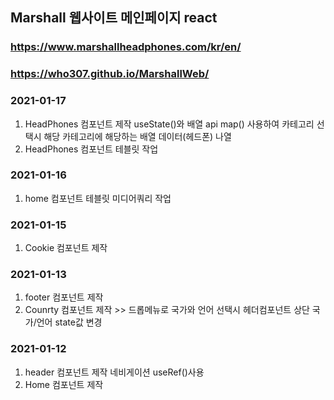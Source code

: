 ## Marshall 웹사이트 메인페이지 react
### https://www.marshallheadphones.com/kr/en/
### https://who307.github.io/MarshallWeb/

### 2021-01-17
1. HeadPhones 컴포넌트 제작 useState()와 배열 api map() 사용하여 카테고리 선택시 해당 카테고리에 해당하는 배열 데이터(헤드폰) 나열
2. HeadPhones 컴포넌트 테블릿 작업

### 2021-01-16
1. home 컴포넌트 테블릿 미디어쿼리 작업

### 2021-01-15
1. Cookie 컴포넌트 제작

### 2021-01-13
1. footer 컴포넌트 제작
2. Counrty 컴포넌트 제작 >> 드롭메뉴로 국가와 언어 선택시 헤더컴포넌트 상단 국가/언어 state값 변경

### 2021-01-12
1. header 컴포넌트 제작 네비게이션 useRef()사용
2. Home 컴포넌트 제작
